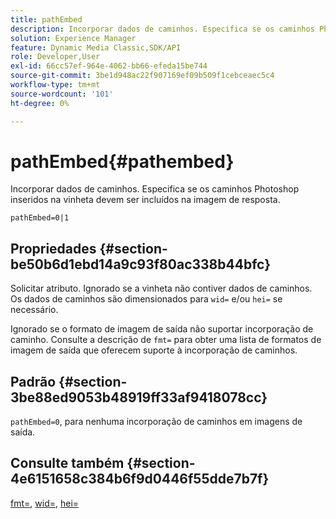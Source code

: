 ```yaml
---
title: pathEmbed
description: Incorporar dados de caminhos. Especifica se os caminhos Photoshop inseridos na vinheta devem ser incluídos na imagem de resposta.
solution: Experience Manager
feature: Dynamic Media Classic,SDK/API
role: Developer,User
exl-id: 66cc57ef-964e-4062-bb66-efeda15be744
source-git-commit: 3be1d948ac22f907169ef09b509f1cebceaec5c4
workflow-type: tm+mt
source-wordcount: '101'
ht-degree: 0%

---
```


# pathEmbed{#pathembed}

Incorporar dados de caminhos. Especifica se os caminhos Photoshop inseridos na vinheta devem ser incluídos na imagem de resposta.

`pathEmbed=0|1`

## Propriedades {#section-be50b6d1ebd14a9c93f80ac338b44bfc}

Solicitar atributo. Ignorado se a vinheta não contiver dados de caminhos. Os dados de caminhos são dimensionados para `wid=` e/ou `hei=` se necessário.

Ignorado se o formato de imagem de saída não suportar incorporação de caminho. Consulte a descrição de `fmt=` para obter uma lista de formatos de imagem de saída que oferecem suporte à incorporação de caminhos.

## Padrão {#section-3be88ed9053b48919ff33af9418078cc}

`pathEmbed=0`, para nenhuma incorporação de caminhos em imagens de saída.

## Consulte também {#section-4e6151658c384b6f9d0446f55dde7b7f}

[fmt=](../../../../../ir-api/http-protocol/image-rendering-api-ref/c-ir-http-protocol-ref/c-ir-http-protocol-command-reference/r-ir-fmt.md#reference-4c743f67d56b47c5b774fcc900ff758c), [wid=](../../../../../ir-api/http-protocol/image-rendering-api-ref/c-ir-http-protocol-ref/c-ir-http-protocol-command-reference/r-ir-wid.md#reference-b7e691b0624941168c94b2749ae233ec), [hei=](../../../../../ir-api/http-protocol/image-rendering-api-ref/c-ir-http-protocol-ref/c-ir-http-protocol-command-reference/r-ir-hei.md#reference-1c08f60365a94417a39867c09cac5478)
